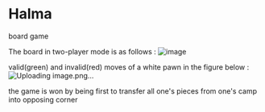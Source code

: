 # Halma
board game



The board in two-player mode is as follows :
![image](https://github.com/farnazmnz/Halma/assets/77280991/fae9d7d9-328d-40eb-a783-21bf8c8fa116)

valid(green) and invalid(red) moves of a white pawn in the figure below :
![Uploading image.png…]()



the game is won by being first to transfer all one's pieces from one's camp into opposing corner
